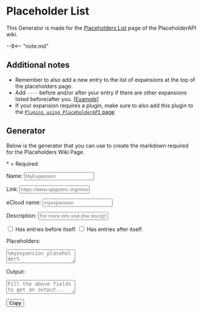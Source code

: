 # Placeholder List

This Generator is made for the [Placeholders List](https://wiki.placeholderapi.com/users/placeholder-list) page of the PlaceholderAPI wiki.

--8<-- "note.md"

## Additional notes

- Remember to also add a new entry to the list of expansions at the top of the placeholders page.
- Add `----` before and/or after your entry if there are other expansions listed before/after you. [[Example][entries-example]]
- If your expansion requires a plugin, make sure to also add this plugin to the [`Plugins using PlaceholderAPI` page][plugins-page]

## Generator

Below is the generator that you can use to create the markdown required for the Placeholders Wiki Page.

<span style="color: var(--md-form-fg-color--required)">*</span> = Required

<label for="expansionName" class="md-form-required">Name:</label>
<input id="expansionName" class="md-input md-input--stretch" type="text" placeholder="MyExpansion" required>

<label for="expansionLink">Link:</label>
<input id="expansionLink" class="md-input md-input--stretch" type="text" placeholder="https://www.spigotmc.org/resources/6245">

<label for="expansioneCloud">eCloud name:</label>
<input id="expansioneCloud" class="md-input md-input--stretch" type="text" placeholder="myexpansion">

<label for="expansionDescription">Description:</label>
<input id="expansionDescription" class="md-input md-input--stretch" type="text" placeholder="For more info visit &lbrack;the docs&rbrack;(https://wiki.placeholderapi.com)">

<input id="expansionHasPrevious" type="checkbox">
<label for="expansionHasPrevious">Has entries before itself.</label>

<input id="expansionHasAfter" type="checkbox">
<label for="expansionHasAfter">Has entries after itself.</label>

<label for="expansionPlaceholders" class="md-form-required">Placeholders:</label>
<textarea id="expansionPlaceholders" class="md-textarea md-textarea--stretch" type="text" placeholder="%myexpansion_placeholder%"></textarea>

<label for="output">Output:</label>
<textarea id="output" class="md-textarea md-textarea--stretch" type="text" placeholder="Fill the above fields to get an output..." readonly></textarea>
<button id="copy" data-clipboard-target="#output">Copy</button>

<script>
  if ('addEventListener' in window) {
    window.addEventListener('load', function() { document.body.className = document.body.className.replace(/\bis-preload\b/, ''); });
    document.body.className += (navigator.userAgent.match(/(MSIE|rv:11\.0)/) ? ' is-ie' : '');
  }
</script>
<script src="https://cdn.jsdelivr.net/npm/clipboard@2/dist/clipboard.min.js"></script>
<script type="application/javascript">
  new ClipboardJS("#copy");
  document.getElementById("copy").onclick = function() {
    document.getElementById("copy").innerText = "Copied!";
  };
  document.addEventListener('input', function() {
    updateOutput();
  });
  function updateOutput() {
    const expansionName = document.getElementById("expansionName").value;
    const expansionLink = document.getElementById("expansionLink").value;
    const expansioneCloud = document.getElementById("expansioneCloud").value;
    const expansionDescription = document.getElementById("expansionDescription").value;
    const expansionCheckBefore = document.getElementById("expansionHasPrevious").checked;
    const expansionCheckAfter = document.getElementById("expansionHasAfter").checked;
    const expansionPlaceholders = document.getElementById("expansionPlaceholders").value;
    const expansionOutputField = document.getElementById("output");
    if (!expansionName || !expansionPlaceholders) {
        expansionOutputField.value = `Fields "Name" and "Placeholders" need to be filled out!`;
        expansionOutputField.style.borderColor = `#ff5252`;
        expansionOutputField.style.backgroundColor = `#ff52521a`;
        return;
    }
    expansionOutputField.style.borderColor = `#00c853`;
    expansionOutputField.style.backgroundColor = `#00c8531a`;
    const spigot_link_regex = /https:\/\/www\.spigotmc\.org\/resources\/.+\.(\d+)/;
    const matchResults = expansionLink.match(spigot_link_regex);
    const link = matchResults ? "https://www.spigotmc.org/resources/" + matchResults[1] : expansionLink;
    const result = `${expansionCheckBefore ? `----\n\n` : ``}- ### **${link ? `[${expansionName}](${link})` : `${expansionName}`}**
${expansioneCloud ? `    > /papi ecloud download ${expansioneCloud}` : `    > NO DOWNLOAD COMMAND`}
${expansionDescription ? `\n    ${expansionDescription}\n` : ``}
    \`\`\`
    ${expansionPlaceholders.replace(/\n/g, '\n    ')}
    \`\`\`${expansionCheckAfter ? `\n\n----` : ``}`;
    expansionOutputField.value = result;
  }
</script>

[placeholders]: https://github.com/PlaceholderAPI/PlaceholderAPI/wiki/Placeholders
[papi-repo]: https://github.com/PlaceholderAPI/PlaceholderAPI
[update-branch]: https://github.com/PlaceholderAPI/PlaceholderAPI/tree/wiki#fetch-changes-from-upstream
[entries-example]: https://github.com/PlaceholderAPI/PlaceholderAPI/tree/wiki#example
[plugins-page]: https://github.com/PlaceholderAPI/PlaceholderAPI/blob/wiki/Plugins-using-PlaceholderAPI.md
